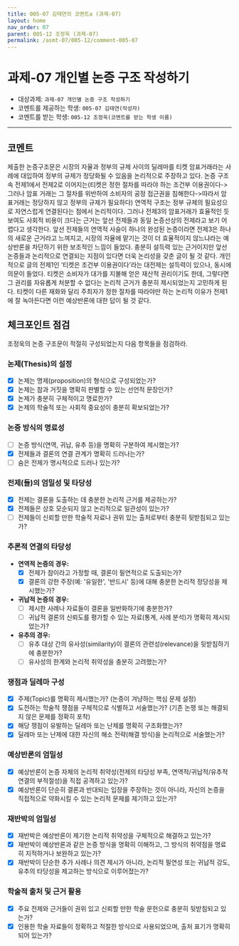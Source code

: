 ```yaml
---
title: 005-07 김태연의 코멘트a (과제-07) 
layout: home
nav_order: 07
parent: 005-12 조정욱 (과제-07)
permalink: /asmt-07/005-12/comment-005-07
---
```


# 과제-07 개인별 논증 구조 작성하기

- 대상과제: `과제-07 개인별 논증 구조 작성하기`
- 코멘트를 제공하는 학생: `005-07 김태연(작성자)` 
- 코멘트를 받는 학생: `005-12 조정욱(코멘트를 받는 학생 이름)` 

---

## 코멘트

제출한 논증구조문은 시장의 자율과 정부의 규제 사이의 딜레마를 티켓 암표거래라는 사례에 대입하여 정부의 규제가 정당화될 수 있음을 논리적으로 주장하고 있다. 논증 구조 속 전제1에서 전제2로 이어지는(티켓은 정한 절차를 따라야 하는 조건부 이용권이다-> 그러나 암표 거래는 그 절차를 위반하여 소비자의 공정 접근권을 침해한다->따라서 암표거래는 정당하지 않고 정부의 규제가 필요하다) 연역적 구조는 정부 규제의 필요성으로 자연스럽게 연결된다는 점에서 논리적이다. 그러나 전제3의 암표거래가 효율적인 듯 보여도 사회적 비용이 크다는 근거는 앞선 전제들과 동일 논증선상의 전제라고 보기 어렵다고 생각한다. 앞선 전제들의 연역적 사슬이 하나의 완성된 논증이라면 전제3은 하나의 새로운 근거라고 느껴지고, 시장의 자율에 맡기는 것이 더 효율적이지 않느냐라는 예상반론을 차단하기 위한 보조적인 느낌이 들었다. 충분히 설득력 있는 근거이지만 앞선 논증들과 논리적으로 연결되는 지점이 있다면 더욱 논리성을 갖춘 글이 될 것 같다.
개인적으로 글의 전제1인 ‘티켓은 조건부 이용권이다’라는 대전제는 설득력이 있으나, 동시에 의문이 들었다. 티켓은 소비자가 대가를 지불해 얻은 재산적 권리이기도 한데, 그렇다면 그 권리를 자유롭게 처분할 수 없다는 논리적 근거가 충분히 제시되었는지 고민하게 된다. 티켓이 다른 재화와 달리 주최자가 정한 절차를 따라야만 하는 논리적 이유가 전제1에 잘 녹아든다면 이런 예상반론에 대한 답이 될 것 같다.

## 체크포인트 점검

조정욱의 논증 구조문이 적절히 구성되었는지 다음 항목들을 점검하라.

### **논제(Thesis)의 설정**
- [x] 논제는 명제(proposition)의 형식으로 구성되었는가?
- [x] 논제는 참과 거짓을 명확히 판별할 수 있는 선언적 문장인가?
- [x] 논제가 충분히 구체적이고 명료한가?
- [x] 논제의 학술적 또는 사회적 중요성이 충분히 확보되었는가?

### **논증 방식의 명료성**
- [ ] 논증 방식(연역, 귀납, 유추 등)을 명확히 구분하여 제시했는가?
- [x] 전제들과 결론의 연결 관계가 명확히 드러나는가?
- [ ] 숨은 전제가 명시적으로 드러나 있는가?

### **전제(들)의 엄밀성 및 타당성**
- [x] 전제는 결론을 도출하는 데 충분한 논리적 근거를 제공하는가?
- [x] 전제들은 상호 모순되지 않고 논리적으로 일관성이 있는가?
- [ ] 전제들이 신뢰할 만한 학술적 자료나 권위 있는 출처로부터 충분히 뒷받침되고 있는가?

### **추론적 연결의 타당성**
- **연역적 논증의 경우:**
  - [x] 전제가 참이라고 가정할 때, 결론이 필연적으로 도출되는가?
  - [x] 결론의 강한 주장(예: '유일한', '반드시' 등)에 대해 충분한 논리적 정당성을 제시했는가?

- **귀납적 논증의 경우:**
  - [ ] 제시한 사례나 자료들이 결론을 일반화하기에 충분한가?
  - [ ] 귀납적 결론의 신뢰도를 평가할 수 있는 자료(통계, 사례 분석)가 명확히 제시되었는가?

- **유추의 경우:**
  - [ ] 유추 대상 간의 유사성(similarity)이 결론의 관련성(relevance)을 뒷받침하기에 충분한가?
  - [ ] 유사성의 한계와 논리적 취약성을 충분히 고려했는가?

### **쟁점과 딜레마 구성**
- [x] 주제(Topic)를 명확히 제시했는가? (논증이 겨냥하는 핵심 문제 설정)
- [x] 도전하는 학술적 쟁점을 구체적으로 식별하고 서술했는가? (기존 논쟁 또는 해결되지 않은 문제를 정확히 포착)
- [x] 해당 쟁점이 유발하는 딜레마 또는 난제를 명확히 구조화했는가?
- [x] 딜레마 또는 난제에 대한 자신의 해소 전략(해결 방식)을 논리적으로 서술했는가?

### **예상반론의 엄밀성**
- [x] 예상반론이 논증 자체의 논리적 취약성(전제의 타당성 부족, 연역적/귀납적/유추적 연결의 부적절성)을 직접 공격하고 있는가?
- [x] 예상반론이 단순히 결론과 반대되는 입장을 주장하는 것이 아니라, 자신의 논증을 직접적으로 약화시킬 수 있는 논리적 문제를 제기하고 있는가?

### **재반박의 엄밀성**
- [x] 재반박은 예상반론이 제기한 논리적 취약성을 구체적으로 해결하고 있는가?
- [x] 재반박이 예상반론과 같은 논증 방식을 명확히 이해하고, 그 방식의 취약점을 명료히 지적하거나 보완하고 있는가?
- [x] 재반박이 단순한 추가 사례나 의견 제시가 아니라, 논리적 필연성 또는 귀납적 강도, 유추의 타당성을 제고하는 방식으로 이루어졌는가?

### **학술적 출처 및 근거 활용**
- [x] 주요 전제와 근거들이 권위 있고 신뢰할 만한 학술 문헌으로 충분히 뒷받침되고 있는가?
- [x] 인용한 학술 자료들이 정확하고 적절한 방식으로 사용되었으며, 출처 표기가 명확히 되어 있는가?
